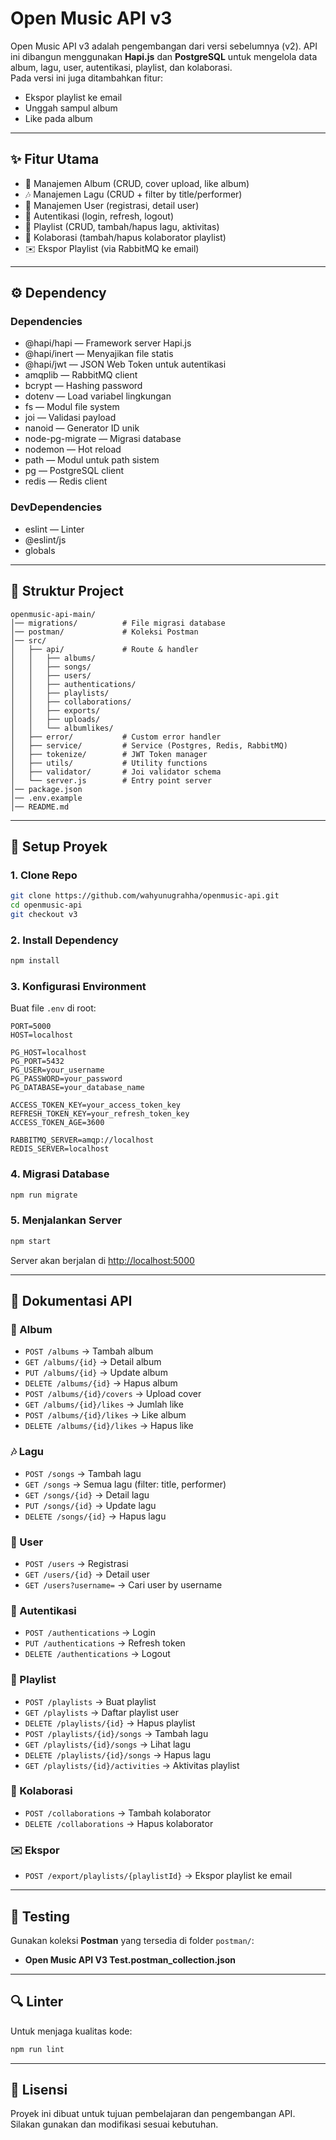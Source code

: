# Open Music API v3

Open Music API v3 adalah pengembangan dari versi sebelumnya (v2). API ini dibangun menggunakan **Hapi.js** dan **PostgreSQL** untuk mengelola data album, lagu, user, autentikasi, playlist, dan kolaborasi.  
Pada versi ini juga ditambahkan fitur:

- Ekspor playlist ke email
- Unggah sampul album
- Like pada album

---

## ✨ Fitur Utama

- 📀 Manajemen Album (CRUD, cover upload, like album)
- 🎶 Manajemen Lagu (CRUD + filter by title/performer)
- 👤 Manajemen User (registrasi, detail user)
- 🔑 Autentikasi (login, refresh, logout)
- 🎼 Playlist (CRUD, tambah/hapus lagu, aktivitas)
- 🤝 Kolaborasi (tambah/hapus kolaborator playlist)
- ✉️ Ekspor Playlist (via RabbitMQ ke email)

---

## ⚙️ Dependency

### Dependencies

- @hapi/hapi — Framework server Hapi.js
- @hapi/inert — Menyajikan file statis
- @hapi/jwt — JSON Web Token untuk autentikasi
- amqplib — RabbitMQ client
- bcrypt — Hashing password
- dotenv — Load variabel lingkungan
- fs — Modul file system
- joi — Validasi payload
- nanoid — Generator ID unik
- node-pg-migrate — Migrasi database
- nodemon — Hot reload
- path — Modul untuk path sistem
- pg — PostgreSQL client
- redis — Redis client

### DevDependencies

- eslint — Linter
- @eslint/js
- globals

---

## 📂 Struktur Project

```
openmusic-api-main/
│── migrations/          # File migrasi database
│── postman/             # Koleksi Postman
│── src/
│   ├── api/             # Route & handler
│   │   ├── albums/
│   │   ├── songs/
│   │   ├── users/
│   │   ├── authentications/
│   │   ├── playlists/
│   │   ├── collaborations/
│   │   ├── exports/
│   │   ├── uploads/
│   │   └── albumlikes/
│   ├── error/           # Custom error handler
│   ├── service/         # Service (Postgres, Redis, RabbitMQ)
│   ├── tokenize/        # JWT Token manager
│   ├── utils/           # Utility functions
│   ├── validator/       # Joi validator schema
│   └── server.js        # Entry point server
│── package.json
│── .env.example
│── README.md
```

---

## 🚀 Setup Proyek

### 1. Clone Repo

```bash
git clone https://github.com/wahyunugrahha/openmusic-api.git
cd openmusic-api
git checkout v3
```

### 2. Install Dependency

```bash
npm install
```

### 3. Konfigurasi Environment

Buat file `.env` di root:

```env
PORT=5000
HOST=localhost

PG_HOST=localhost
PG_PORT=5432
PG_USER=your_username
PG_PASSWORD=your_password
PG_DATABASE=your_database_name

ACCESS_TOKEN_KEY=your_access_token_key
REFRESH_TOKEN_KEY=your_refresh_token_key
ACCESS_TOKEN_AGE=3600

RABBITMQ_SERVER=amqp://localhost
REDIS_SERVER=localhost
```

### 4. Migrasi Database

```bash
npm run migrate
```

### 5. Menjalankan Server

```bash
npm start
```

Server akan berjalan di [http://localhost:5000](http://localhost:5000)

---

## 📖 Dokumentasi API

### 📀 Album

- `POST /albums` → Tambah album
- `GET /albums/{id}` → Detail album
- `PUT /albums/{id}` → Update album
- `DELETE /albums/{id}` → Hapus album
- `POST /albums/{id}/covers` → Upload cover
- `GET /albums/{id}/likes` → Jumlah like
- `POST /albums/{id}/likes` → Like album
- `DELETE /albums/{id}/likes` → Hapus like

### 🎶 Lagu

- `POST /songs` → Tambah lagu
- `GET /songs` → Semua lagu (filter: title, performer)
- `GET /songs/{id}` → Detail lagu
- `PUT /songs/{id}` → Update lagu
- `DELETE /songs/{id}` → Hapus lagu

### 👤 User

- `POST /users` → Registrasi
- `GET /users/{id}` → Detail user
- `GET /users?username=` → Cari user by username

### 🔑 Autentikasi

- `POST /authentications` → Login
- `PUT /authentications` → Refresh token
- `DELETE /authentications` → Logout

### 🎼 Playlist

- `POST /playlists` → Buat playlist
- `GET /playlists` → Daftar playlist user
- `DELETE /playlists/{id}` → Hapus playlist
- `POST /playlists/{id}/songs` → Tambah lagu
- `GET /playlists/{id}/songs` → Lihat lagu
- `DELETE /playlists/{id}/songs` → Hapus lagu
- `GET /playlists/{id}/activities` → Aktivitas playlist

### 🤝 Kolaborasi

- `POST /collaborations` → Tambah kolaborator
- `DELETE /collaborations` → Hapus kolaborator

### ✉️ Ekspor

- `POST /export/playlists/{playlistId}` → Ekspor playlist ke email

---

## 🧪 Testing

Gunakan koleksi **Postman** yang tersedia di folder `postman/`:

- **Open Music API V3 Test.postman_collection.json**

---

## 🔍 Linter

Untuk menjaga kualitas kode:

```bash
npm run lint
```

---

## 📌 Lisensi

Proyek ini dibuat untuk tujuan pembelajaran dan pengembangan API.  
Silakan gunakan dan modifikasi sesuai kebutuhan.
